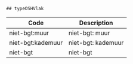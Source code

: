 	## typeOSHVlak			
				
|	Code	|	Description	|
|	---	|	---	|
|	niet-bgt:muur	|	niet-bgt: muur	|
|	niet-bgt:kademuur	|	niet-bgt: kademuur	|
|	niet-bgt	|	niet-bgt	|
